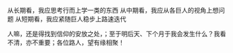 从长期看，我应思考行而上学一类的东西
从中期看，我应从各巨人的视角上想问题
从短期看，我应紧随巨人稳步上路速迭代


人嘛，还是得找到信仰的安放之处，；至于明后天、下个月于我会发生什么？我看不清，亦不重要；各位路人，望有缘相聚！
